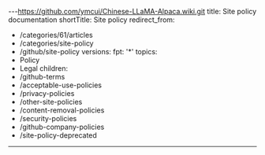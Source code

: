 ---https://github.com/ymcui/Chinese-LLaMA-Alpaca.wiki.git
title: Site policy documentation
shortTitle: Site policy
redirect_from:
  - /categories/61/articles
  - /categories/site-policy
  - /github/site-policy
versions:
  fpt: '*'
topics:
  - Policy
  - Legal
children:
  - /github-terms
  - /acceptable-use-policies
  - /privacy-policies
  - /other-site-policies
  - /content-removal-policies
  - /security-policies
  - /github-company-policies
  - /site-policy-deprecated
---


